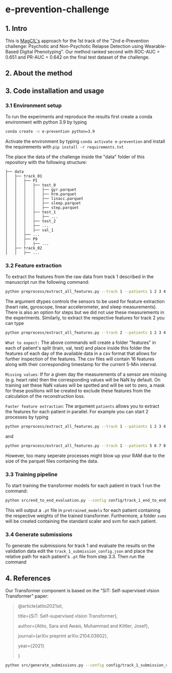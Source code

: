 # e-prevention-challenge

## 1. Intro
This is [MagCIL's](http://magcil.github.io) approach for the 1st track of the "2nd e-Prevention challenge: Psychotic and Non-Psychotic Relapse Detection using Wearable-Based Digital Phenotyping". Our method ranked second with ROC-AUC = 0.651 and PR-AUC = 0.642 on the final test dataset of the challenge. 

## 2. About the method

## 3. Code installation and usage

### 3.1 Environment setup

To run the experiments and reproduce the results first create a conda environment with python 3.9 by typing

```bash
conda create -n e-prevention python=3.9
```

Activate the environment by typing `conda activate e-prevention` and install the requirements with `pip install -r requirements.txt`

The place the data of the challenge inside the "data" folder of this repository with the following structure:

```
├── data
│   ├── track_01
│   │   ├── P1
│   │   │   ├── test_0 
│   │   │   │   ├── gyr.parquet
│   │   │   │   ├── hrm.parquet
│   │   │   │   ├── linacc.parquet
│   │   │   │   ├── sleep.parquet
│   │   │   │   ├── step.parquet
│   │   │   ├── test_1
│   │   │   │   ├── ...
│   │   │   ├── test_2
│   │   │   ├── ...
│   │   │   ├── val_1
│   │   ├── ...
│   │   ├── P9
│   │   │   ├── ...
│   ├── track_02
│   │   ├── ...
```   

### 3.2 Feature extraction

To extract the features from the raw data from track 1 described in the manuscript run the following command:

```bash
python preprocess/extract_all_features.py --track 1 --patients 1 2 3 4 5 6 7 8 9 --dtypes hrm gyr linacc sleep --output_format csv
```

The argument dtypes controls the sensors to be used for feature extraction (heart rate, gyroscope, linear accelerometer, and sleep measurements). There is also an option for steps but we did not use these measurements in the experiments. Similarly, to extract the respective features for track 2 you can type

```bash
python preprocess/extract_all_features.py --track 2 --patients 1 2 3 4 5 6 7 8 --dtypes hrm gyr linacc sleep --output_format csv
```
`What to expect:` The above commands will create a folder "features" in each of patient's split (train, val, test) and place inside this folder the features of each day of the available data in a csv format that allows for further inspection of the features. The csv files will contain 16 features along with their corresponding timestamp for the current 5-Min interval. 

`Missing values`: If for a given day the measurements of a sensor are missing (e.g. heart rate) then the corresponding values will be NaN by default. On training set these NaN values will be spotted and will be set to zero, a mask for these positions will be created to exclude these features from the calculation of the reconstruction loss.

`Faster feature extraction`: The argument `patients` allows you to extract the features for each patient in parallel. For example you can start 2 processes by typing 

```bash
python preprocess/extract_all_features.py --track 1 --patients 1 2 3 4 5 --dtypes hrm gyr linacc sleep --output_format csv
```
and

```bash
python preprocess/extract_all_features.py --track 1 --patients 5 6 7 8 9 --dtypes hrm gyr linacc sleep --output_format csv
```
However, too many seperate processes might blow up your RAM due to the size of the parquet files containing the data.

### 3.3 Training pipeline

To start training the transformer models for each patient in track 1 run the command:

```bash
python src/end_to_end_evaluation.py --config config/track_1_end_to_end_config.json
```
This will output a `.pt` file in `pretrained_models` for each patient containing the respective weights of the trained transformer. Furthermore, a folder `svms` will be created containing the standard scaler and svm for each patient.

### 3.4 Generate submissions

To generate the submissions for track 1 and evaluate the results on the validation data edit the `track_1_submission_config.json` and place the relative path for each patient's `.pt` file from step 3.3. Then run the command

## 4. References

Our Transformer component is based on the "SiT: Self-supervised vIsion Transformer" paper:
>@article{atito2021sit,
>
>  title={SiT: Self-supervised vIsion Transformer},
>
>  author={Atito, Sara and Awais, Muhammad and Kittler, Josef},
>
>  journal={arXiv preprint arXiv:2104.03602},
>
>  year={2021}
>
>}

```bash
python src/generate_submissions.py --config config/track_1_submission_config.json
```
